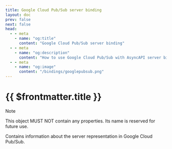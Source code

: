 ```yaml
---
title: Google Cloud Pub/Sub server binding
layout: doc
prev: false
next: false
head:
  - - meta
    - name: "og:title"
      content: "Google Cloud Pub/Sub server binding"
  - - meta
    - name: "og:description"
      content: "How to use Google Cloud Pub/Sub with AsyncAPI server binding"
  - - meta
    - name: "og:image"
      content: "/bindings/googlepubsub.png"
---
```


# {{ $frontmatter.title }}

> [!NOTE]
> This object MUST NOT contain any properties. Its name is reserved for future use.

Contains information about the server representation in Google Cloud Pub/Sub.